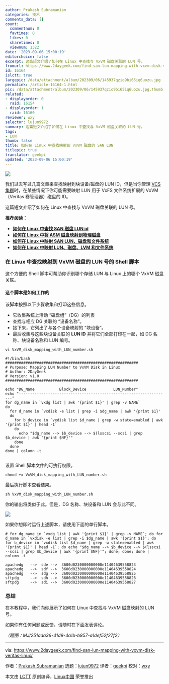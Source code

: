 ```yaml
---
author: Prakash Subramanian
categories: 技术
comments_data: []
count:
  commentnum: 0
  favtimes: 0
  likes: 0
  sharetimes: 0
  viewnum: 1322
date: '2023-09-06 15:00:19'
editorchoice: false
excerpt: 这篇短文介绍了如何在 Linux 中查找与 VxVM 磁盘关联的 LUN 号。
fromurl: https://www.2daygeek.com/find-san-lun-mapping-with-vxvm-disk-veritas-linux/
id: 16164
islctt: true
largepic: /data/attachment/album/202309/06/145937qzio9bi65iq6uozu.jpg
permalink: /article-16164-1.html
pic: /data/attachment/album/202309/06/145937qzio9bi65iq6uozu.jpg.thumb.jpg
related:
- displayorder: 0
  raid: 16154
- displayorder: 1
  raid: 16160
reviewer: wxy
selector: lujun9972
summary: 这篇短文介绍了如何在 Linux 中查找与 VxVM 磁盘关联的 LUN 号。
tags:
- LUN
thumb: false
title: 如何在 Linux 中查找映射到 VxVM 磁盘的 SAN LUN
titlepic: true
translator: geekpi
updated: '2023-09-06 15:00:19'
---
```


![](/data/attachment/album/202309/06/145937qzio9bi65iq6uozu.jpg)


我们过去写过几篇文章来查找映射到块设备/磁盘的 LUN ID，但是当你管理 [VCS 集群](https://www.2daygeek.com/category/veritas-cluster/)时，在某些情况下你可能需要映射 LUN 用于 VxFS 文件系统扩展的 VxVM（Veritas 卷管理器）磁盘的 ID。


这篇短文介绍了如何在 Linux 中查找与 VxVM 磁盘关联的 LUN 号。


**推荐阅读：**


* **[如何在 Linux 中查找 SAN 磁盘 LUN id](https://www.2daygeek.com/find-san-disk-lun-id-linux/)**
* **[如何在 Linux 中将 ASM 磁盘映射到物理磁盘](https://www.2daygeek.com/shell-script-map-oracle-asm-disks-physical-disk-lun-in-linux/)**
* **[如何在 Linux 中映射 SAN LUN、磁盘和文件系统](https://www.2daygeek.com/map-san-lun-physical-disk-filesystem-linux/)**
* **[如何在 Linux 中映射 LUN、磁盘、LVM 和文件系统](https://www.2daygeek.com/map-san-lun-physical-disk-filesystem-lvm-info-linux/)**


### 在 Linux 中查找映射到 VxVM 磁盘的 LUN 号的 Shell 脚本


这个方便的 Shell 脚本可帮助你识别哪个存储 LUN 与 Linux 上的哪个 VxVM 磁盘关联。


#### 这个脚本是如何工作的


该脚本按照以下步骤收集和打印这些信息。


* 它收集系统上活动 “磁盘组”（DG）的列表
* 查找与相应 DG 关联的 “设备名称”。
* 接下来，它列出了与各个设备映射的 “块设备”。
* 最后收集与这些块设备关联的 **LUN ID** 并将它们全部打印在一起，如 DG 名称、块设备名称和 LUN 编号。



```
vi VxVM_disk_mapping_with_LUN_number.sh

```


```
#!/bin/bash
###########################################################
# Purpose: Mapping LUN Number to VxVM Disk in Linux
# Author: 2DayGeek
# Version: v1.0
###########################################################

echo "DG_Name           Block_Device            LUN_Number"
echo "-------------------------------------------------------------------"
for dg_name in `vxdg list | awk '{print $1}' | grep -v NAME`
do
  for d_name in `vxdisk -e list | grep -i $dg_name | awk '{print $1}'
  do
    for b_device in `vxdisk list $d_name | grep -w state=enabled | awk '{print $1}' | head -1`
    do
      echo "$dg_name --> $b_device --> $(lsscsi --scsi | grep $b_device | awk '{print $NF}'"
    done
  done
done | column -t


```

设置 Shell 脚本文件的可执行权限。



```
chmod +x VxVM_disk_mapping_with_LUN_number.sh

```

最后执行脚本查看结果。



```
sh VxVM_disk_mapping_with_LUN_number.sh

```

你的输出将类似于此。但是，DG 名称、块设备和 LUN 会与此不同。


![](/data/attachment/album/202309/06/150019ibxssa80ew2h20q5.jpg)


如果你想即时运行上述脚本，请使用下面的单行脚本。



```
# for dg_name in `vxdg list | awk '{print $1}' | grep -v NAME`; do for d_name in `vxdisk -e list | grep -i $dg_name | awk '{print $1}'; do for b_device in `vxdisk list $d_name | grep -w state=enabled | awk '{print $1}' | head -1`; do echo "$dg_name --> $b_device --> $(lsscsi --scsi | grep $b_device | awk '{print $NF}'"; done; done; done | column -t

```


```
apachedg   -->  sde -->  3600d0230000000000e11404639558823
apachedg   -->  sdf -->  3600d0230000000000e11404639558824
apachedg   -->  sdg -->  3600d0230000000000e11404639558825
sftpdg     -->  sdh -->  3600d0230000000000e11404639558826
sftpdg     -->  sdi -->  3600d0230000000000e11404639558827

```

### 总结


在本教程中，我们向你展示了如何在 Linux 中查找与 VxVM 磁盘映射的 LUN 号。


如果你有任何问题或反馈，请随时在下面发表评论。


*（题图：MJ/251ada36-41d9-4a1b-b857-a1def52f27f2）*




---


via: <https://www.2daygeek.com/find-san-lun-mapping-with-vxvm-disk-veritas-linux/>


作者：[Prakash Subramanian](https://www.2daygeek.com/author/prakash/) 选题：[lujun9972](https://github.com/lujun9972) 译者：[geekpi](https://github.com/geekpi) 校对：[wxy](https://github.com/wxy)


本文由 [LCTT](https://github.com/LCTT/TranslateProject) 原创编译，[Linux中国](https://linux.cn/) 荣誉推出